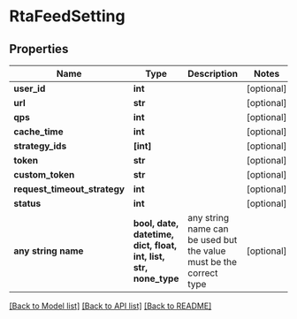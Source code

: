 # RtaFeedSetting


## Properties
Name | Type | Description | Notes
------------ | ------------- | ------------- | -------------
**user_id** | **int** |  | [optional] 
**url** | **str** |  | [optional] 
**qps** | **int** |  | [optional] 
**cache_time** | **int** |  | [optional] 
**strategy_ids** | **[int]** |  | [optional] 
**token** | **str** |  | [optional] 
**custom_token** | **str** |  | [optional] 
**request_timeout_strategy** | **int** |  | [optional] 
**status** | **int** |  | [optional] 
**any string name** | **bool, date, datetime, dict, float, int, list, str, none_type** | any string name can be used but the value must be the correct type | [optional]

[[Back to Model list]](../README.md#documentation-for-models) [[Back to API list]](../README.md#documentation-for-api-endpoints) [[Back to README]](../README.md)


